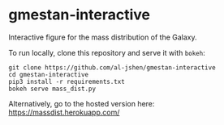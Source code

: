 # gmestan-interactive

Interactive figure for the mass distribution of the Galaxy. 

To run locally, clone this repository and serve it with `bokeh`:

```
git clone https://github.com/al-jshen/gmestan-interactive
cd gmestan-interactive
pip3 install -r requirements.txt
bokeh serve mass_dist.py
```

Alternatively, go to the hosted version here: https://massdist.herokuapp.com/
